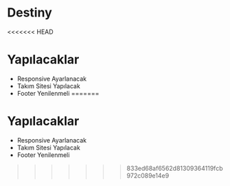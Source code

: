 <h1>Destiny</h1>
<<<<<<< HEAD

# Yapılacaklar

- Responsive Ayarlanacak
- Takım Sitesi Yapılacak
- Footer Yenilenmeli
=======
# Yapılacaklar
- Responsive Ayarlanacak
- Takım Sitesi Yapılacak
- Footer Yenilenmeli
>>>>>>> 833ed68af6562d81309364119fcb972c089e14e9
